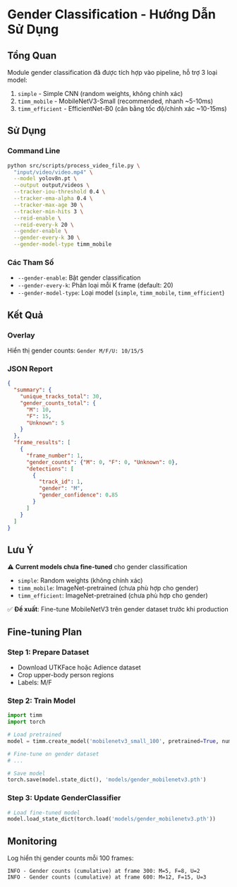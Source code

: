 # Gender Classification - Hướng Dẫn Sử Dụng

## Tổng Quan

Module gender classification đã được tích hợp vào pipeline, hỗ trợ 3 loại model:
1. `simple` - Simple CNN (random weights, không chính xác)
2. `timm_mobile` - MobileNetV3-Small (recommended, nhanh ~5-10ms)
3. `timm_efficient` - EfficientNet-B0 (cân bằng tốc độ/chính xác ~10-15ms)

## Sử Dụng

### Command Line

```bash
python src/scripts/process_video_file.py \
  "input/video/video.mp4" \
  --model yolov8n.pt \
  --output output/videos \
  --tracker-iou-threshold 0.4 \
  --tracker-ema-alpha 0.4 \
  --tracker-max-age 30 \
  --tracker-min-hits 3 \
  --reid-enable \
  --reid-every-k 20 \
  --gender-enable \
  --gender-every-k 30 \
  --gender-model-type timm_mobile
```

### Các Tham Số

- `--gender-enable`: Bật gender classification
- `--gender-every-k`: Phân loại mỗi K frame (default: 20)
- `--gender-model-type`: Loại model (`simple`, `timm_mobile`, `timm_efficient`)

## Kết Quả

### Overlay
Hiển thị gender counts: `Gender M/F/U: 10/15/5`

### JSON Report
```json
{
  "summary": {
    "unique_tracks_total": 30,
    "gender_counts_total": {
      "M": 10,
      "F": 15,
      "Unknown": 5
    }
  },
  "frame_results": [
    {
      "frame_number": 1,
      "gender_counts": {"M": 0, "F": 0, "Unknown": 0},
      "detections": [
        {
          "track_id": 1,
          "gender": "M",
          "gender_confidence": 0.85
        }
      ]
    }
  ]
}
```

## Lưu Ý

⚠️ **Current models chưa fine-tuned** cho gender classification
- `simple`: Random weights (không chính xác)
- `timm_mobile`: ImageNet-pretrained (chưa phù hợp cho gender)
- `timm_efficient`: ImageNet-pretrained (chưa phù hợp cho gender)

✅ **Đề xuất**: Fine-tune MobileNetV3 trên gender dataset trước khi production

## Fine-tuning Plan

### Step 1: Prepare Dataset
- Download UTKFace hoặc Adience dataset
- Crop upper-body person regions
- Labels: M/F

### Step 2: Train Model
```python
import timm
import torch

# Load pretrained
model = timm.create_model('mobilenetv3_small_100', pretrained=True, num_classes=2)

# Fine-tune on gender dataset
# ...

# Save model
torch.save(model.state_dict(), 'models/gender_mobilenetv3.pth')
```

### Step 3: Update GenderClassifier
```python
# Load fine-tuned model
model.load_state_dict(torch.load('models/gender_mobilenetv3.pth'))
```

## Monitoring

Log hiển thị gender counts mỗi 100 frames:
```
INFO - Gender counts (cumulative) at frame 300: M=5, F=8, U=2
INFO - Gender counts (cumulative) at frame 600: M=12, F=15, U=3
```

